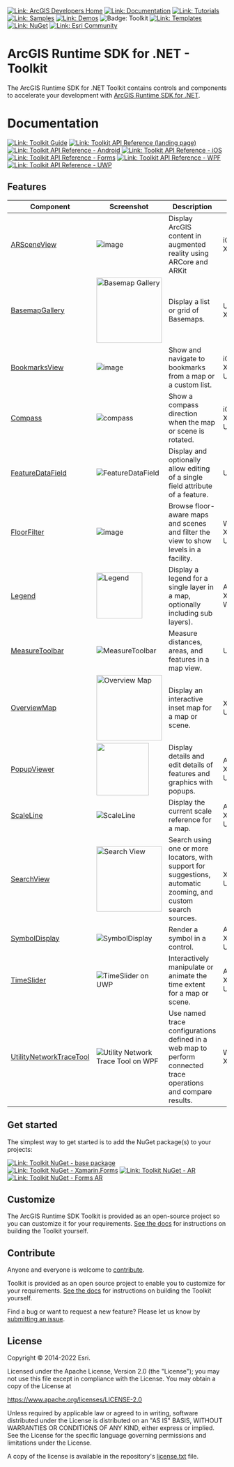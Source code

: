 [![Link: ArcGIS Developers Home](https://img.shields.io/badge/ArcGIS%20Developers%20Home-633b9b?style=flat-square)](https://developers.arcgis.com)
[![Link: Documentation](https://img.shields.io/badge/Documentation-633b9b?style=flat-square)](https://developers.arcgis.com/net/)
[![Link: Tutorials](https://img.shields.io/badge/Tutorials-633b9b?style=flat-square)](https://developers.arcgis.com/documentation/mapping-apis-and-services/tutorials/)
[![Link: Samples](https://img.shields.io/badge/Samples-633b9b?style=flat-square)](https://developers.arcgis.com/net/wpf/sample-code/)
[![Link: Demos](https://img.shields.io/badge/Demos-633b9b?style=flat-square)](https://github.com/Esri/arcgis-runtime-demos-dotnet)
![Badge: Toolkit](https://img.shields.io/badge/Toolkit-black?style=flat-square)
[![Link: Templates](https://img.shields.io/badge/Templates-633b9b?style=flat-square&logo=visualstudio&labelColor=gray)](https://github.com/Esri/arcgis-runtime-templates-dotnet)
[![Link: NuGet](https://img.shields.io/badge/NuGet-633b9b?style=flat-square&logo=nuget&labelColor=gray)](https://www.nuget.org/profiles/Esri_Inc)
[![Link: Esri Community](https://img.shields.io/badge/🙋-Get%20help%20in%20Esri%20Community-633b9b?style=flat-square)](https://community.esri.com/t5/arcgis-runtime-sdk-for-net/bd-p/arcgis-runtime-sdk-dotnet-questions)

# ArcGIS Runtime SDK for .NET - Toolkit

The ArcGIS Runtime SDK for .NET Toolkit contains controls and components to accelerate your development with [ArcGIS Runtime SDK for .NET](https://developers.arcgis.com/net/).

# Documentation

[![Link: Toolkit Guide](https://img.shields.io/badge/%F0%9F%93%84-Toolkit%20Guide-633b9b?style=flat-square)](https://esri.github.io/arcgis-toolkit-dotnet/controls.html)
[![Link: Toolkit API Reference (landing page)](https://img.shields.io/badge/Toolkit%20API%20Reference:-fff?style=flat-square)](https://esri.github.io/arcgis-toolkit-dotnet/api/index.html)
[![Link: Toolkit API Reference - Android](https://img.shields.io/badge/Xamarin.Android-3ddc84?style=flat-square&labelColor=gray&logo=android)](https://esri.github.io/arcgis-toolkit-dotnet/api/android/index.html)
[![Link: Toolkit API Reference - iOS](https://img.shields.io/badge/Xamarin.iOS-black?style=flat-square&labelColor=gray&logo=ios)](https://esri.github.io/arcgis-toolkit-dotnet/api/ios/index.html)
[![Link: Toolkit API Reference - Forms](https://img.shields.io/badge/Xamarin.Forms-3498db?style=flat-square&labelColor=gray&logo=Xamarin)](https://esri.github.io/arcgis-toolkit-dotnet/api/netstd/index.html)
[![Link: Toolkit API Reference - WPF](https://img.shields.io/badge/WPF-0078d6?style=flat-square&labelColor=gray&logo=windowsxp)](https://esri.github.io/arcgis-toolkit-dotnet/api/netfx/index.html)
[![Link: Toolkit API Reference - UWP](https://img.shields.io/badge/UWP-0078d6?style=flat-square&labelColor=gray&logo=windows)](https://esri.github.io/arcgis-toolkit-dotnet/api/uwp/index.html)

## Features

| Component | Screenshot | Description | Availability |
|-----------|------------|-------------|--------------|
|[ARSceneView](https://esri.github.io/arcgis-toolkit-dotnet/ar.html) | ![image](https://user-images.githubusercontent.com/29742178/150397609-13618fcd-9cd4-462b-a8cd-4ed71981374f.png) | Display ArcGIS content in augmented reality using ARCore and ARKit | iOS, Android, Xamarin.Forms |
|[BasemapGallery](https://esri.github.io/arcgis-toolkit-dotnet/basemap-gallery.html) | <img width="150" title="Basemap Gallery" src="https://user-images.githubusercontent.com/29742178/124198151-f2dc6380-da84-11eb-8e78-4e705d14c33d.png" />| Display a list or grid of Basemaps. | UWP, WPF, Xamarin.Forms |
|[BookmarksView](https://esri.github.io/arcgis-toolkit-dotnet/bookmarks-view.html) | ![image](https://user-images.githubusercontent.com/29742178/150397137-28029b87-5384-41b1-aabf-98260885152d.png) | Show and navigate to bookmarks from a map or a custom list. | iOS, Android, Xamarin.Forms, UWP, WPF |
| [Compass](https://esri.github.io/arcgis-toolkit-dotnet/compass.html) | ![compass](https://user-images.githubusercontent.com/1378165/73389839-d9c8f500-4289-11ea-923c-18232489b3e0.png) | Show a compass direction when the map or scene is rotated. | iOS, Android, Xamarin.Forms, UWP, WPF |
| [FeatureDataField](https://esri.github.io/arcgis-toolkit-dotnet/feature-data-field.html)   | ![FeatureDataField](https://user-images.githubusercontent.com/1378165/73389879-ebaa9800-4289-11ea-8e4e-de153a6a371a.png) | Display and optionally allow editing of a single field attribute of a feature. | UWP, WPF |
|[FloorFilter](https://esri.github.io/arcgis-toolkit-dotnet/floor-filter.html) | ![image](https://user-images.githubusercontent.com/29742178/158746908-71a39e28-596f-44b6-9230-e2a04bdaeb9e.png) | Browse floor-aware maps and scenes and filter the view to show levels in a facility. | WPF, Xamarin.Forms, UWP |
| [Legend](https://esri.github.io/arcgis-toolkit-dotnet/legend.html)   | <img src="https://user-images.githubusercontent.com/1378165/73389924-011fc200-428a-11ea-91bf-4ea1c2bf6683.png" width="105" title="Legend" />| Display a legend for a single layer in a map, optionally including sub layers). | Android, iOS, Xamarin.Forms, WPF, UWP |
| [MeasureToolbar](https://esri.github.io/arcgis-toolkit-dotnet/measure-toolbar.html)  | ![MeasureToolbar](https://user-images.githubusercontent.com/1378165/73389958-0f6dde00-428a-11ea-8c78-7192d49ea605.png) | Measure distances, areas, and features in a map view. | UWP, WPF |
|[OverviewMap](https://esri.github.io/arcgis-toolkit-dotnet/overview-map.html) | <img src="https://user-images.githubusercontent.com/29742178/121975740-34f07000-cd37-11eb-9162-462925cb3fe7.png" width="150" title="Overview Map" /> | Display an interactive inset map for a map or scene. | Xamarin.Forms, UWP, WPF |
| [PopupViewer](https://esri.github.io/arcgis-toolkit-dotnet/popup-viewer.html) | <img src="https://user-images.githubusercontent.com/1378165/73389991-1e549080-428a-11ea-81f3-b2f9c29f61ad.png" width="120" /> | Display details and edit details of features and graphics with popups. | Android, iOS, Xamarin.Forms, UWP, WPF |
| [ScaleLine](https://esri.github.io/arcgis-toolkit-dotnet/scale-line.html)   | ![ScaleLine](https://user-images.githubusercontent.com/1378165/73390077-3debb900-428a-11ea-8b2f-dfd4914a637e.png) | Display the current scale reference for a map. | Android, iOS, Xamarin.Forms, UWP, WPF |
|[SearchView](https://esri.github.io/arcgis-toolkit-dotnet/search-view.html) | <img title="Search View" width="150" src="https://user-images.githubusercontent.com/29742178/142301018-4bbeb0f2-3021-49a7-b5ec-f642c5700bd0.png" /> | Search using one or more locators, with support for suggestions, automatic zooming, and custom search sources. | Xamarin.Forms, UWP, WPF |
| [SymbolDisplay](https://esri.github.io/arcgis-toolkit-dotnet/symbol-display.html)   | ![SymbolDisplay](https://user-images.githubusercontent.com/1378165/73390051-31676080-428a-11ea-9feb-afb5d2aa6385.png) | Render a symbol in a control. | Android, iOS, Xamarin.Forms, UWP, WPF |
|[TimeSlider](https://esri.github.io/arcgis-toolkit-dotnet/time-slider.html) | ![TimeSlider on UWP](https://user-images.githubusercontent.com/29742178/147712751-6d6db182-3e72-4dfc-ba23-3fbe97b1f934.png) | Interactively manipulate or animate the time extent for a map or scene. | Android, iOS, Xamarin.Forms, UWP, WPF|
|[UtilityNetworkTraceTool](https://esri.github.io/arcgis-toolkit-dotnet/un-trace.html) | ![Utility Network Trace Tool on WPF](https://user-images.githubusercontent.com/29742178/173907265-73cd3a39-c836-433e-baf0-4c60f921ba86.png) | Use named trace configurations defined in a web map to perform connected trace operations and compare results. | WPF, UWP, Xamarin.Forms |

## Get started

The simplest way to get started is to add the NuGet package(s) to your projects:

[![Link: Toolkit NuGet - base package](https://img.shields.io/badge/Toolkit-007ac2?style=flat-square&labelColor=gray&logo=nuget)](https://www.nuget.org/packages/Esri.ArcGISRuntime.Toolkit/)
[![Link: Toolkit NuGet - Xamarin.Forms](https://img.shields.io/badge/Xamarin.Forms%20Toolkit-007ac2?style=flat-square&labelColor=gray&logo=nuget)](https://www.nuget.org/packages/Esri.ArcGISRuntime.Toolkit.Xamarin.Forms/)
[![Link: Toolkit NuGet - AR](https://img.shields.io/badge/Augmented%20Reality%20Toolkit-007ac2?style=flat-square&labelColor=gray&logo=nuget)](https://www.nuget.org/packages/Esri.ArcGISRuntime.ARToolkit/)
[![Link: Toolkit NuGet - Forms AR](https://img.shields.io/badge/Xamarin.Forms%20Augmented%20Reality%20Toolkit-007ac2?style=flat-square&labelColor=gray&logo=nuget)](https://www.nuget.org/packages/Esri.ArcGISRuntime.ARToolkit.Forms/)

## Customize

The ArcGIS Runtime SDK Toolkit is provided as an open-source project so you can customize it for your requirements. [See the docs](https://esri.github.io/arcgis-toolkit-dotnet/buildingtoolkit.html) for instructions on building the Toolkit yourself.

## Contribute

Anyone and everyone is welcome to [contribute](CONTRIBUTING.md).

Toolkit is provided as an open source project to enable you to customize for your requirements. [See the docs](https://esri.github.io/arcgis-toolkit-dotnet/buildingtoolkit.html) for instructions on building the Toolkit yourself.

Find a bug or want to request a new feature? Please let us know by [submitting an issue](https://github.com/Esri/arcgis-toolkit-dotnet/issues/new).

## License

Copyright © 2014-2022 Esri.

Licensed under the Apache License, Version 2.0 (the "License");
you may not use this file except in compliance with the License.
You may obtain a copy of the License at

   https://www.apache.org/licenses/LICENSE-2.0

Unless required by applicable law or agreed to in writing, software
distributed under the License is distributed on an "AS IS" BASIS,
WITHOUT WARRANTIES OR CONDITIONS OF ANY KIND, either express or implied.
See the License for the specific language governing permissions and
limitations under the License.

A copy of the license is available in the repository's [license.txt](/license.txt) file.
